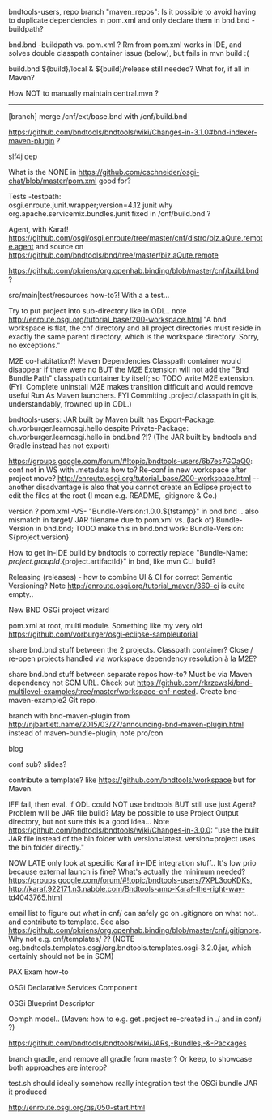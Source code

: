 
bndtools-users, repo branch "maven_repos": Is it possible to avoid having to duplicate dependencies in pom.xml and only declare them in bnd.bnd -buildpath?

bnd.bnd -buildpath vs. pom.xml ?  Rm <dependencies> from pom.xml works in IDE, and solves double classpath container issue (below), but fails in mvn build :(

build.bnd ${build}/local & ${build}/release still needed? What for, if all in Maven?

How NOT to manually maintain central.mvn ?

____

[branch] merge /cnf/ext/base.bnd with /cnf/build.bnd

https://github.com/bndtools/bndtools/wiki/Changes-in-3.1.0#bnd-indexer-maven-plugin ?

slf4j dep

What is the <obrRepository>NONE</obrRepository> in https://github.com/cschneider/osgi-chat/blob/master/pom.xml good for?


Tests
-testpath: \
	osgi.enroute.junit.wrapper;version=4.12
junit why org.apache.servicemix.bundles.junit fixed in /cnf/build.bnd ?

Agent, with Karaf! https://github.com/osgi/osgi.enroute/tree/master/cnf/distro/biz.aQute.remote.agent and source on https://github.com/bndtools/bnd/tree/master/biz.aQute.remote

https://github.com/pkriens/org.openhab.binding/blob/master/cnf/build.bnd ?

src/main|test/resources how-to?!  With a a test...

Try to put project into sub-directory like in ODL.. note
http://enroute.osgi.org/tutorial_base/200-workspace.html "A bnd workspace is flat, the cnf directory and all project directories must reside in exactly the same parent directory, which is the workspace directory. Sorry, no exceptions."

M2E co-habitation?! Maven Dependencies Classpath container would disappear if there were no <dependencies> BUT the M2E Extension will not add the "Bnd Bundle Path" classpath container by itself; so TODO write M2E extension. (FYI: Complete uninstall M2E makes transition difficult and would remove useful Run As Maven launchers.  FYI Commiting .project/.classpath in git is, understandably, frowned up in ODL.)





bndtools-users: JAR built by Maven built has Export-Package: ch.vorburger.learnosgi.hello despite Private-Package: ch.vorburger.learnosgi.hello in bnd.bnd ?!?  (The JAR built by bndtools and Gradle instead has not export)


https://groups.google.com/forum/#!topic/bndtools-users/6b7es7GOaQ0: conf not in WS with .metadata how to? Re-conf in new workspace after project move?  http://enroute.osgi.org/tutorial_base/200-workspace.html -- another disadvantage is also that you cannot create an Eclipse project to edit the files at the root (I mean e.g. README, .gitignore & Co.)

version ? pom.xml -VS- "Bundle-Version:1.0.0.${tstamp}" in bnd.bnd .. also mismatch in target/ JAR filename due to pom.xml <version> vs. (lack of) Bundle-Version in bnd.bnd; TODO make this in bnd.bnd work: Bundle-Version: ${project.version}

How to get in-IDE build by bndtools to correctly replace "Bundle-Name: ${project.groupId}.${project.artifactId}" in bnd, like mvn CLI build?

Releasing (releases) - how to combine UI & CI for correct Semantic Versioning?  Note http://enroute.osgi.org/tutorial_maven/360-ci is quite empty..


New BND OSGi project wizard

pom.xml at root, multi module.  Something like my very old https://github.com/vorburger/osgi-eclipse-sampleutorial

share bnd.bnd stuff between the 2 projects.  Classpath container? Close / re-open projects handled via workspace dependency resolution à la M2E?

share bnd.bnd stuff between separate repos how-to? Must be via Maven dependency not SCM URL.  Check out https://github.com/rkrzewski/bnd-multilevel-examples/tree/master/workspace-cnf-nested.  Create bnd-maven-example2 Git repo.

branch with bnd-maven-plugin from http://njbartlett.name/2015/03/27/announcing-bnd-maven-plugin.html instead of maven-bundle-plugin; note pro/con

blog

conf sub? slides?

contribute a template? like https://github.com/bndtools/workspace but for Maven.

IFF fail, then eval. if ODL could NOT use bndtools BUT still use just Agent?  Problem will be JAR file build?  May be possible to use Project Output directory, but not sure this is a good idea... Note https://github.com/bndtools/bndtools/wiki/Changes-in-3.0.0: "use the built JAR file instead of the bin folder with version=latest. version=project uses the bin folder directly."

NOW LATE only look at specific Karaf in-IDE integration stuff.. It's low prio because external launch is fine? What's actually the minimum needed? https://groups.google.com/forum/#!topic/bndtools-users/7XPL3ooKDKs, http://karaf.922171.n3.nabble.com/Bndtools-amp-Karaf-the-right-way-td4043765.html

email list to figure out what in cnf/ can safely go on .gitignore on what not.. and contribute to template.  See also https://github.com/pkriens/org.openhab.binding/blob/master/cnf/.gitignore.  Why not e.g. cnf/templates/ ?? (NOTE org.bndtools.templates.osgi/org.bndtools.templates.osgi-3.2.0.jar, which certainly should not be in SCM)

PAX Exam how-to

OSGi Declarative Services Component

OSGi Blueprint Descriptor

Oomph model.. (Maven: how to e.g. get .project re-created in ./ and in conf/ ?)




https://github.com/bndtools/bndtools/wiki/JARs,-Bundles,-&-Packages

branch gradle, and remove all gradle from master?  Or keep, to showcase both approaches are interop?

test.sh should ideally somehow really integration test the OSGi bundle JAR it produced

http://enroute.osgi.org/qs/050-start.html
